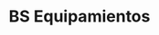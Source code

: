 ---
title: "BS Equipamientos"
url: /ciudad-autonoma-de-buenos-aires/bs-equipamientos/
shop: muebles
---